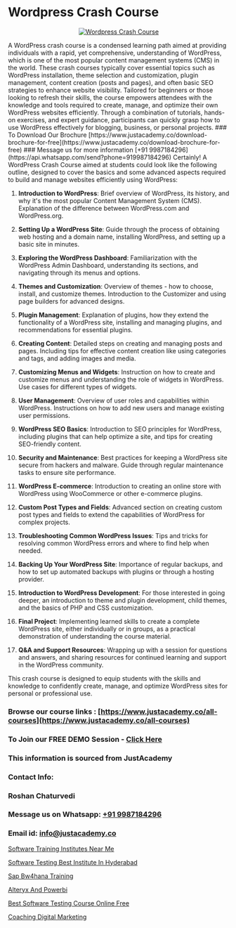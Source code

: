 # Wordpress Crash Course

<p align="center">
  <a href="https://justacademy.co/course-detail/wordpress-training">
    <img src="https://justacademy.co/storage2/course_image/1677245494_course_image.webp" alt="Wordpress Crash Course">
  </a>
</p>
A WordPress crash course is a condensed learning path aimed at providing individuals with a rapid, yet comprehensive, understanding of WordPress, which is one of the most popular content management systems (CMS) in the world. These crash courses typically cover essential topics such as WordPress installation, theme selection and customization, plugin management, content creation (posts and pages), and often basic SEO strategies to enhance website visibility. Tailored for beginners or those looking to refresh their skills, the course empowers attendees with the knowledge and tools required to create, manage, and optimize their own WordPress websites efficiently. Through a combination of tutorials, hands-on exercises, and expert guidance, participants can quickly grasp how to use WordPress effectively for blogging, business, or personal projects.
### To Download Our Brochure [https://www.justacademy.co/download-brochure-for-free](https://www.justacademy.co/download-brochure-for-free)
### Message us for more information [+91 9987184296](https://api.whatsapp.com/send?phone=919987184296)
Certainly! A WordPress Crash Course aimed at students could look like the following outline, designed to cover the basics and some advanced aspects required to build and manage websites efficiently using WordPress:

1) **Introduction to WordPress**: Brief overview of WordPress, its history, and why it's the most popular Content Management System (CMS). Explanation of the difference between WordPress.com and WordPress.org.

2) **Setting Up a WordPress Site**: Guide through the process of obtaining web hosting and a domain name, installing WordPress, and setting up a basic site in minutes.

3) **Exploring the WordPress Dashboard**: Familiarization with the WordPress Admin Dashboard, understanding its sections, and navigating through its menus and options.

4) **Themes and Customization**: Overview of themes - how to choose, install, and customize themes. Introduction to the Customizer and using page builders for advanced designs.

5) **Plugin Management**: Explanation of plugins, how they extend the functionality of a WordPress site, installing and managing plugins, and recommendations for essential plugins.

6) **Creating Content**: Detailed steps on creating and managing posts and pages. Including tips for effective content creation like using categories and tags, and adding images and media.

7) **Customizing Menus and Widgets**: Instruction on how to create and customize menus and understanding the role of widgets in WordPress. Use cases for different types of widgets.

8) **User Management**: Overview of user roles and capabilities within WordPress. Instructions on how to add new users and manage existing user permissions.

9) **WordPress SEO Basics**: Introduction to SEO principles for WordPress, including plugins that can help optimize a site, and tips for creating SEO-friendly content.

10) **Security and Maintenance**: Best practices for keeping a WordPress site secure from hackers and malware. Guide through regular maintenance tasks to ensure site performance.

11) **WordPress E-commerce**: Introduction to creating an online store with WordPress using WooCommerce or other e-commerce plugins.

12) **Custom Post Types and Fields**: Advanced section on creating custom post types and fields to extend the capabilities of WordPress for complex projects.

13) **Troubleshooting Common WordPress Issues**: Tips and tricks for resolving common WordPress errors and where to find help when needed.

14) **Backing Up Your WordPress Site**: Importance of regular backups, and how to set up automated backups with plugins or through a hosting provider.

15) **Introduction to WordPress Development**: For those interested in going deeper, an introduction to theme and plugin development, child themes, and the basics of PHP and CSS customization.

16) **Final Project**: Implementing learned skills to create a complete WordPress site, either individually or in groups, as a practical demonstration of understanding the course material.

17) **Q&A and Support Resources**: Wrapping up with a session for questions and answers, and sharing resources for continued learning and support in the WordPress community.

This crash course is designed to equip students with the skills and knowledge to confidently create, manage, and optimize WordPress sites for personal or professional use.

### Browse our course links : [https://www.justacademy.co/all-courses](https://www.justacademy.co/all-courses) 
### To Join our FREE DEMO Session - [Click Here](https://www.justacademy.co/register-for-course-demo)


### This information is sourced from JustAcademy
### Contact Info:
### Roshan Chaturvedi
### Message us on Whatsapp: [+91 9987184296](https://api.whatsapp.com/send?phone=919987184296)
### Email id: [info@justacademy.co](mailto:info@justacademy.co)
                
[Software Training Institutes Near Me](https://www.linkedin.com/pulse/software-training-institutes-near-me-justacademy-ahmedabad-mj5uc?trackingId=wX30MGv7t0nZIdFcn6sqag%3D%3D&lipi=urn%3Ali%3Apage%3Ad_flagship3_company_admin%3B3%2BtJc%2BpNTTerSF3IjNFs1w%3D%3D)

[Software Testing Best Institute In Hyderabad](https://www.linkedin.com/pulse/software-testing-best-institute-hyderabad-justacademy-bradford-myq4e?trackingId=zbnqamoFkhS%2FVGbp03F%2B%2FA%3D%3D&lipi=urn%3Ali%3Apage%3Ad_flagship3_company_admin%3BU6qvup%2BkTG%2BWwu84oCWCCA%3D%3D)

[Sap Bw4hana Training](https://medium.com/@ranemanish460/sap-bw4hana-training-3865cbfc98aa)

[Alteryx And Powerbi](https://medium.com/@akanshapatil/alteryx-and-powerbi-4b075f3248d6)

[Best Software Testing Course Online Free](https://justacademyin.github.io/justacademy/best-software-testing-course-online-free)

[Coaching Digital Marketing](https://justacademyin.github.io/justacademy/coaching-digital-marketing)

